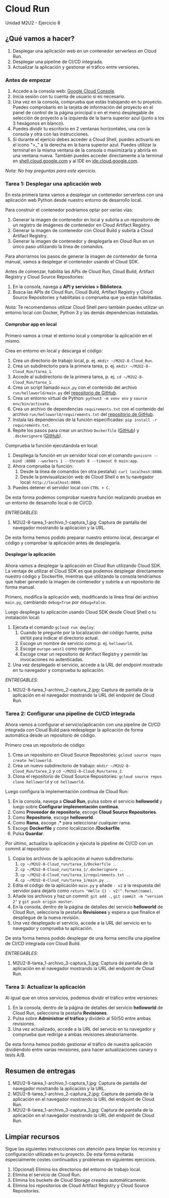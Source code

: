 # Cloud Run
Unidad M2U2 - Ejercicio 8

## ¿Qué vamos a hacer?
1. Desplegar una aplicación web en un contenedor serverless en Cloud Run.
1. Desplegar una pipeline de CI/CD integrada.
1. Actualizar la aplicación y gestionar el tráfico entre versiones.

### Antes de empezar
1. Accede a la consola web: [Google Cloud Console](https://console.cloud.google.com).
1. Inicia sesión con tu cuenta de usuario si es necesario.
1. Una vez en la consola, comprueba que estás trabajando en tu proyecto. Puedes comprobarlo en la tarjeta de información del proyecto en el panel de control de la página principal o en el menú desplegable de selección de proyecto a la izquierda de la barra superior azul (junto a los 3 hexágonos en blanco).
1. Puedes dividir tu escritorio en 2 ventanas horizontales, una con la consola y otra con las instrucciones.
1. Si durante el ejericio debes acceder a Cloud Shell, puedes activarlo en el icono ">_" a la derecha en la barra superior azul. Puedes utilizar la terminal en la misma ventana de la consola o maximizarla y abrirla en una ventana nueva. También puedes acceder directamente a la terminal en [shell.cloud.google.com](https://shell.cloud.google.com) y al IDE en [ide.cloud.google.com](https://ide.cloud.google.com/).

*Nota: No hay preguntas para este ejercicio.*

### Tarea 1: Desplegar una aplicación web
En esta primera tarea vamos a desplegar un contenedor serverless con una aplicación web Python desde nuestro entorno de desarrollo local.

Para construir el contenedor podríamos optar por varias vías:
1. Generar la imagen de contenedor en local y subirla a un repositorio de un registro de imágenes de contenedor en Cloud Artifact Registry.
1. Generar la imagen de contenedor con Cloud Build y subirla a Cloud Artifact Registry.
1. Generar la imagen de contenedor y desplegarla en Cloud Run en un único paso utilizando la línea de comandos.

Para ahorrarnos los pasos de generar la imagen de contenedor de forma manual, vamos a desplegar el contenedor usando el Cloud SDK.

Antes de comenzar, habilita las APIs de Cloud Run, Cloud Build, Artifact Registry y Cloud Source Repositories:
1. En la consola, navega a **API y servicios > Biblioteca**.
1. Busca las APIs de Cloud Run, Cloud Build, Artifact Registry y Cloud Source Repositories y habilítalas o comprueba que ya están habilitadas.

*Nota:* Te recomendamos utilizar Cloud Shell pero también puedes utilizar un entorno local con Docker, Python 3 y las demás dependencias instaladas.

#### Comprobar app en local
Primero vamos a crear el entorno local y comprobar la aplicación en el mismo.

Crea en entorno en local y descarga el código:
1. Crea un directorio de trabajo local, p. ej. `mkdir ~/M2U2-8-Cloud_Run`.
1. Crea un subdirectorio para la primera tarea, p. ej. `mkdir ~/M2U2-8-Cloud_Run/tarea_1`.
1. Accede al subdirectorio de la primera tarea, p. ej. `cd ~/M2U2-8-Cloud_Run/tarea_1`.
1. Crea un script llamado `main.py` con el contenido del archivo `run/helloworld/main.py` del [repositorio de GitHub](https://github.com/GoogleCloudPlatform/python-docs-samples/blob/HEAD/run/helloworld/main.py).
1. Crea un entorno virtual de Python: `python3 -m venv env` y `source env/bin/activate`.
1. Crea un archivo de dependencias `requirements.txt` con el contenido del archivo `run/helloworld/requirements.txt` del [repositorio de GitHub](https://github.com/GoogleCloudPlatform/python-docs-samples/blob/501c09072fa07e04d0923a0a121b1af69c305c13/run/helloworld/requirements.txt).
1. Instala las dependencias de la función especificadas: `pip install -r requirements.txt`.
1. Repite los pasos para crear un archivo `Dockerfile` ([GitHub](https://github.com/GoogleCloudPlatform/python-docs-samples/blob/501c09072fa07e04d0923a0a121b1af69c305c13/run/helloworld/Dockerfile)) y `.dockerignore` ([GitHub](https://github.com/GoogleCloudPlatform/python-docs-samples/blob/501c09072fa07e04d0923a0a121b1af69c305c13/run/helloworld/.dockerignore)).

Comprueba la función ejecutándola en local:
1. Despliega la función en un servidor local con el comando `gunicorn --bind :8080 --workers 1 --threads 8 --timeout 0 main:app`.
1. Ahora comprueba la función:
    1. Desde la línea de comandos (en otra pestaña): `curl localhost:8080`.
    1. Desde la previsualización web de Cloud Shell o en tu navegador local: `http://localhost:8080`.
1. Puedes detener el servidor local con `CTRL + C`.

De esta forma podemos comprobar nuestra función realizando pruebas en un entorno de desarrollo local o de CI/CD.

*ENTREGABLES*:
1. M2U2-8-tarea_1-archivo_1-captura_1.jpg: Captura de pantalla del navegador mostrando la aplicación y la URL.

De esta forma hemos podido preparar nuestro entorno local, descargar el código y comprobar la aplicación antes de desplegarla.

#### Desplegar la aplicación
Ahora vamos a desplegar la aplicación en Cloud Run utilizando Cloud SDK. La ventaja de utilizar el Cloud SDK es que podemos desplegar directamente nuestro código y Dockerfile, mientras que utilizando la consola tendríamos que haber generado la imagen de contenedor y subirla a un repositorio de forma manual.

Primero, modifica la aplicación web, modificando la línea final del archivo `main.py`, cambiando `debug=True` por `debug=False`.

Luego despliega tu aplicación usando Cloud SDK desde Cloud Shell o tu instalación local:
1. Ejecuta el comando `gcloud run deploy`:
    1. Cuando te pregunte por la localización del código fuente, pulsa `ENTER` para indicar el directorio actual.
    1. Escoge un nombre de servicio como p. ej. `helloworld`.
    1. Escoge `europe-west1` como región.
    1. Escoge crear un repositorio de Artifact Registry y permitir las invocaciones no autenticadas.
1. Una vez desplegado el servicio, accede a la URL del endpoint mostrado en tu navegador y comprueba tu aplicación.

*ENTREGABLES*:
1. M2U2-8-tarea_1-archivo_2-captura_2.jpg: Captura de pantalla de la aplicación en el navegador mostrando la URL del endpoint de Cloud Run.

### Tarea 2: Configurar una pipeline de CI/CD integrada
Ahora vamos a configurar el servicio/aplicación con una pipeline de CI/CD integrada con Cloud Build para redesplegar la aplicación de forma automática desde un repositorio de código.

Primero crea un repositorio de código:
1. Crea un repositorio en Cloud Source Repositories: `gcloud source repos create helloworld`.
1. Crea un nuevo subdirectorio de trabajo: `mkdir ~/M2U2-8-Cloud_Run/tarea_2` y `cd ~/M2U2-8-Cloud_Run/tarea_2`.
1. Clona el repositorio de Cloud Source Repositories: `gcloud source repos clone helloworld` y `cd helloworld`.

Luego configura la implementación contínua de Cloud Run:
1. En la consola, navega a **Cloud Run**, pulsa sobre el servicio **helloworld** y luego sobre **Configurar implementación continua**.
1. Como **Proveedor de repositorio**, escoge **Cloud Source Repositories**.
1. Como **Repositorio**, escoge **helloworld**.
1. Como **Rama**, escoge __.*__ para seleccionar cualquier rama.
1. Escoge **Dockerfile** y como localización **/Dockerfile**.
1. Pulsa **Guardar**.

Por último, actualiza la aplicación y ejecuta la pipeline de CI/CD con un commit al repositorio:
1. Copia los archivos de la aplicación al nuevo subdirectorio:
    1. `cp ~/M2U2-8-Cloud_run/tarea_1/Dockerfile .`.
    1. `cp ~/M2U2-8-Cloud_run/tarea_1/.dockerignore .`.
    1. `cp ~/M2U2-8-Cloud_run/tarea_1/requirements.txt .`.
    1. `cp ~/M2U2-8-Cloud_run/tarea_1/main.py .`.
1. Edita el código de la aplicación `main.py` y añade `- v2` a la respuesta del servidor para dejarlo como `return "Hello {} - v2!".format(name)`.
1. Añade los archivos y haz un commit: `git add .`, `git commit -m "version 2"` y `git push origin master`.
1. En la consola, dentro de la página de detalles del servicio **helloworld** de Cloud Run, selecciona la pestaña **Revisiones** y espera a que finalice el despliegue de la nueva revisión.
1. Una vez desplegado el servicio, accede a la URL del servicio en tu navegador y comprueba tu aplicación.

De esta forma hemos podido desplegar de una forma sencilla una pipeline de CI/CD integrada con Cloud Build.

*ENTREGABLES*:
1. M2U2-8-tarea_1-archivo_3-captura_3.jpg: Captura de pantalla de la aplicación en el navegador mostrando la URL del endpoint de Cloud Run.

### Tarea 3: Actualizar la aplicación
Al igual que en otros servicios, podemos dividir el tráfico entre versiones:

1. En la consola, dentro de la página de detalles del servicio **helloworld** de Cloud Run, selecciona la pestaña **Revisiones**.
1. Pulsa sobre **Administrar el tráfico** y divídelo al 50/50 entre ambas revisiones.
1. Una vez actualizado, accede a la URL del servicio en tu navegador y comprueba que redirige a ambas revisiones aleatoriamente.

De esta forma hemos podido gestionar el tráfico de nuestra aplicación dividiéndolo entre varias revisiones, para hacer actualizaciones canary o tests A/B.

## Resumen de entregas
1. M2U2-8-tarea_1-archivo_1-captura_1.jpg: Captura de pantalla del navegador mostrando la aplicación y la URL.
1. M2U2-8-tarea_1-archivo_2-captura_2.jpg: Captura de pantalla de la aplicación en el navegador mostrando la URL del endpoint de Cloud Run.
1. M2U2-8-tarea_1-archivo_3-captura_3.jpg: Captura de pantalla de la aplicación en el navegador mostrando la URL del endpoint de Cloud Run.

## Limpiar recursos
Sigue las siguientes instrucciones con atención para limpiar los recursos y configuración utilizada en tu proyecto. De esta forma evitarás especialmente costes continuados y problemas en siguientes ejercicios.

1. (Opcional) Elimina los directorios del entorno de trabajo local.
1. Elimina el servicio de Cloud Run.
1. Elimina los buckets de Cloud Storage creados automáticamente.
1. Elimina los repositorios de Cloud Artifact Registry y Cloud Source Repositories.
